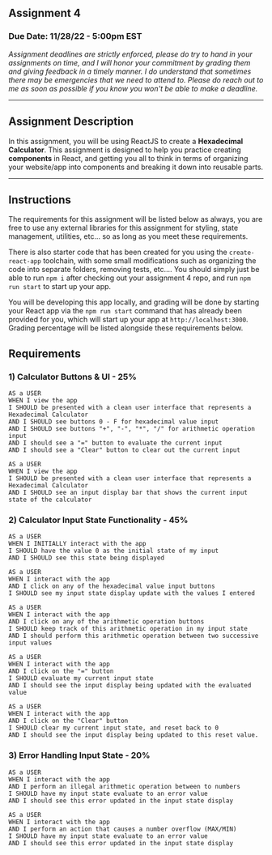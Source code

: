 ## Assignment 4
### Due Date: 11/28/22 - 5:00pm EST

*Assignment deadlines are strictly enforced, please do try to hand in your assignments on time, and I will honor your commitment by grading them and giving feedback in a timely manner. I do understand that sometimes there may be emergencies that we need to attend to. Please do reach out to me as soon as possible if you know you won't be able to make a deadline.*

---

## Assignment Description

In this assignment, you will be using ReactJS to create a **Hexadecimal Calculator**. This assignment is designed to help you practice creating **components** in React, and getting you all to think in terms of organizing your website/app into components and breaking it down into reusable parts.

---

## Instructions

The requirements for this assignment will be listed below as always, you are free to use any external libraries for this assignment for styling, state management, utilities, etc... so as long as you meet these requirements.

There is also starter code that has been created for you using the `create-react-app` toolchain, with some small modifications such as organizing the code into separate folders, removing tests, etc.... You should simply just be able to run `npm i` after checking out your assignment 4 repo, and run `npm run start` to start up your app.

You will be developing this app locally, and grading will be done by starting your React app via the `npm run start` command that has already been provided for you, which will start up your app at `http://localhost:3000`.
Grading percentage will be listed alongside these requirements below.

## Requirements

### 1) Calculator Buttons & UI - 25%

```text
AS a USER 
WHEN I view the app
I SHOULD be presented with a clean user interface that represents a Hexadecimal Calculator
AND I SHOULD see buttons 0 - F for hexadecimal value input
AND I SHOULD see buttons "+", "-", "*", "/" for arithmetic operation input
AND I should see a "=" button to evaluate the current input
AND I should see a "Clear" button to clear out the current input
```

```text
AS a USER
WHEN I view the app
I SHOULD be presented with a clean user interface that represents a Hexadecimal Calculator
AND I SHOULD see an input display bar that shows the current input state of the calculator
```

### 2) Calculator Input State Functionality - 45%
```text
AS a USER
WHEN I INITIALLY interact with the app
I SHOULD have the value 0 as the initial state of my input
AND I SHOULD see this state being displayed
```

```text
AS a USER
WHEN I interact with the app
AND I click on any of the hexadecimal value input buttons
I SHOULD see my input state display update with the values I entered
```

```text
AS a USER
WHEN I interact with the app
AND I click on any of the arithmetic operation buttons
I SHOULD keep track of this arithmetic operation in my input state
AND I should perform this arithmetic operation between two successive input values
```

```text
AS a USER
WHEN I interact with the app
AND I click on the "=" button
I SHOULD evaluate my current input state
AND I should see the input display being updated with the evaluated value
```

```text
AS a USER
WHEN I interact with the app
AND I click on the "Clear" button
I SHOULD clear my current input state, and reset back to 0
AND I should see the input display being updated to this reset value.
```

### 3) Error Handling Input State - 20%
```text
AS a USER
WHEN I interact with the app
AND I perform an illegal arithmetic operation between to numbers
I SHOULD have my input state evaluate to an error value
AND I should see this error updated in the input state display
```

```text
AS a USER
WHEN I interact with the app
AND I perform an action that causes a number overflow (MAX/MIN)
I SHOULD have my input state evaluate to an error value
AND I should see this error updated in the input state display
```


